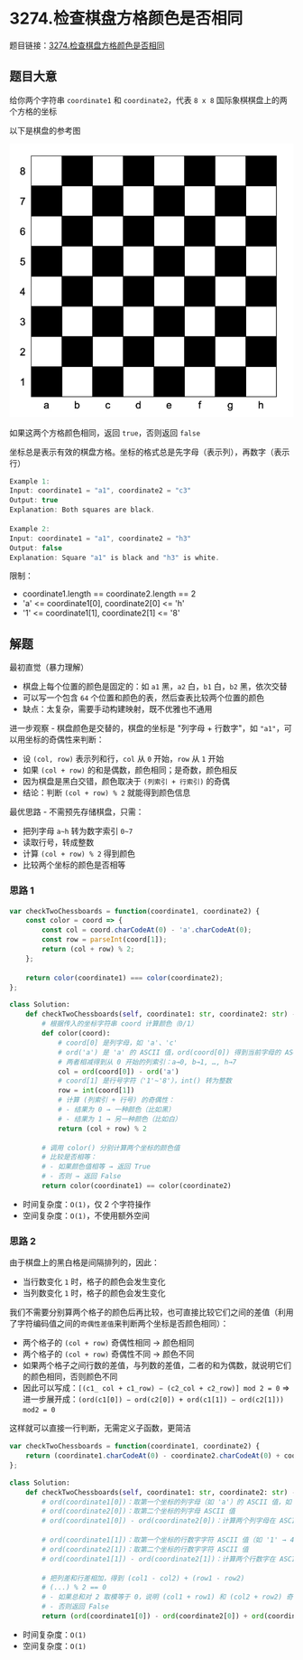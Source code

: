 # 3274.检查棋盘方格颜色是否相同

题目链接：[3274.检查棋盘方格颜色是否相同](https://leetcode.cn/problems/check-if-two-chessboard-squares-have-the-same-color/)

## 题目大意

给你两个字符串 `coordinate1` 和 `coordinate2`，代表 `8 x 8` 国际象棋棋盘上的两个方格的坐标

以下是棋盘的参考图

![alt text](https://github.com/donnapersonal/picx-images-hosting/raw/master/image.4ub63c2in1.webp)

如果这两个方格颜色相同，返回 `true`，否则返回 `false`

坐标总是表示有效的棋盘方格。坐标的格式总是先字母（表示列），再数字（表示行）

```js
Example 1:
Input: coordinate1 = "a1", coordinate2 = "c3"
Output: true
Explanation: Both squares are black.

Example 2:
Input: coordinate1 = "a1", coordinate2 = "h3"
Output: false
Explanation: Square "a1" is black and "h3" is white.
```

限制：
- coordinate1.length == coordinate2.length == 2
- 'a' <= coordinate1[0], coordinate2[0] <= 'h'
- '1' <= coordinate1[1], coordinate2[1] <= '8'

## 解题

最初直觉（暴力理解）
- 棋盘上每个位置的颜色是固定的：如 `a1` 黑，`a2` 白，`b1` 白，`b2` 黑，依次交替
- 可以写一个包含 `64` 个位置和颜色的表，然后查表比较两个位置的颜色
- 缺点：太复杂，需要手动构建映射，既不优雅也不通用

进一步观察 - 棋盘颜色是交替的，棋盘的坐标是 "列字母 + 行数字"，如 `"a1"`，可以用坐标的奇偶性来判断：
- 设 `(col, row)` 表示列和行，`col` 从 `0` 开始，`row` 从 `1` 开始
- 如果 `(col + row)` 的和是偶数，颜色相同；是奇数，颜色相反
- 因为棋盘是黑白交错，颜色取决于 `(列索引 + 行索引)` 的奇偶
- 结论：判断 `(col + row) % 2` 就能得到颜色信息

最优思路 - 不需预先存储棋盘，只需：
- 把列字母 `a~h` 转为数字索引 `0~7`
- 读取行号，转成整数
- 计算 `(col + row) % 2` 得到颜色
- 比较两个坐标的颜色是否相等

### 思路 1

```js
var checkTwoChessboards = function(coordinate1, coordinate2) {
    const color = coord => {
        const col = coord.charCodeAt(0) - 'a'.charCodeAt(0);
        const row = parseInt(coord[1]);
        return (col + row) % 2;
    };

    return color(coordinate1) === color(coordinate2);
};
```
```python
class Solution:
    def checkTwoChessboards(self, coordinate1: str, coordinate2: str) -> bool:
        # 根据传入的坐标字符串 coord 计算颜色（0/1）
        def color(coord):
            # coord[0] 是列字母，如 'a'、'c'
            # ord('a') 是 'a' 的 ASCII 值，ord(coord[0]) 得到当前字母的 ASCII
            # 两者相减得到从 0 开始的列索引：a→0, b→1, …, h→7
            col = ord(coord[0]) - ord('a')
            # coord[1] 是行号字符（'1'~'8'），int() 转为整数
            row = int(coord[1])
            # 计算 (列索引 + 行号) 的奇偶性：
            # - 结果为 0 → 一种颜色（比如黑）
            # - 结果为 1 → 另一种颜色（比如白）
            return (col + row) % 2
        
        # 调用 color() 分别计算两个坐标的颜色值
        # 比较是否相等：
        # - 如果颜色值相等 → 返回 True
        # - 否则 → 返回 False
        return color(coordinate1) == color(coordinate2)
```

- 时间复杂度：`O(1)`，仅 2 个字符操作
- 空间复杂度：`O(1)`，不使用额外空间

### 思路 2

由于棋盘上的黑白格是间隔排列的，因此：
- 当行数变化 `1` 时，格子的颜色会发生变化
- 当列数变化 `1` 时，格子的颜色会发生变化

我们不需要分别算两个格子的颜色后再比较，也可直接比较它们之间的差值（利用了字符编码值之间的`奇偶性差值`来判断两个坐标是否颜色相同）：
- 两个格子的 `(col + row)` 奇偶性相同 → 颜色相同
- 两个格子的 `(col + row)` 奇偶性不同 → 颜色不同
- 如果两个格子之间行数的差值，与列数的差值，二者的和为偶数，就说明它们的颜色相同，否则颜色不同
- 因此可以写成：`[(c1_ col + c1_row) − (c2_col + c2_row)] mod 2 = 0` => 进一步展开成：`(ord(c1[0]) − ord(c2[0]) + ord(c1[1]) − ord(c2[1])) mod2 = 0`

这样就可以直接一行判断，无需定义子函数，更简洁

```js
var checkTwoChessboards = function(coordinate1, coordinate2) {
    return (coordinate1.charCodeAt(0) - coordinate2.charCodeAt(0) + coordinate1.charCodeAt(1) - coordinate2.charCodeAt(1)) % 2 === 0;
};
```
```python
class Solution:
    def checkTwoChessboards(self, coordinate1: str, coordinate2: str) -> bool: 
        # ord(coordinate1[0])：取第一个坐标的列字母（如 'a'）的 ASCII 值，如 'a' → 97, 'b' → 98, 依此类推
        # ord(coordinate2[0])：取第二个坐标的列字母 ASCII 值
        # ord(coordinate1[0]) - ord(coordinate2[0])：计算两个列字母在 ASCII 上的差值，相当于列索引的差

        # ord(coordinate1[1])：取第一个坐标的行数字字符 ASCII 值（如 '1' → 49， '3' → 51）
        # ord(coordinate2[1])：取第二个坐标的行数字字符 ASCII 值
        # ord(coordinate1[1]) - ord(coordinate2[1])：计算两个行数字在 ASCII 上的差值，相当于行号的差（因为 '1'、'2'、'3' ASCII 差值等于数字差值）
        
        # 把列差和行差相加，得到 (col1 - col2) + (row1 - row2)
        # (...) % 2 == 0
        # - 如果总和对 2 取模等于 0，说明 (col1 + row1) 和 (col2 + row2) 奇偶性相同 → 同色 → 返回 True
        # - 否则返回 False
        return (ord(coordinate1[0]) - ord(coordinate2[0]) + ord(coordinate1[1]) - ord(coordinate2[1])) % 2 == 0
```

- 时间复杂度：`O(1)`
- 空间复杂度：`O(1)`